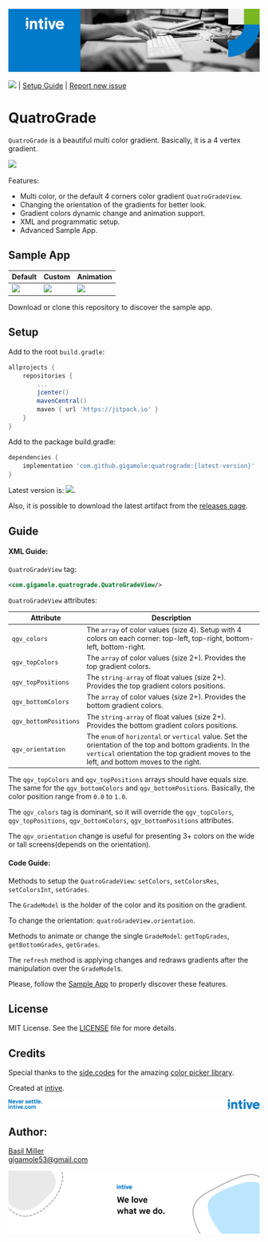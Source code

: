 ![](/media/intive_3.jpeg)

![](https://jitpack.io/v/gigamole/quatrograde.svg) | [Setup Guide](#setup) | [Report new issue](https://github.com/GIGAMOLE/QuatroGrade/issues/new)

# QuatroGrade

`QuatroGrade` is a beautiful multi color gradient. Basically, it is a 4 vertex gradient.

![](/media/preview-loop.gif)

Features:  
- Multi color, or the default 4 corners color gradient `QuatroGradeView`.
- Changing the orientation of the gradients for better look.
- Gradient colors dynamic change and animation support.
- XML and programmatic setup.
- Advanced Sample App.   

## Sample App

| Default | Custom | Animation |
|-|-|-|
| ![](/media/default.gif) | ![](/media/custom.gif) | ![](/media/animation.gif) |

Download or clone this repository to discover the sample app. 

## Setup

Add to the root `build.gradle`:

```groovy
allprojects {
    repositories {
        ...
        jcenter()
        mavenCentral()
        maven { url 'https://jitpack.io' }
    }
}
```

Add to the package build.gradle:

```groovy
dependencies {
    implementation 'com.github.gigamole:quatrograde:{latest-version}'
}
```

Latest version is: ![](https://jitpack.io/v/gigamole/quatrograde.svg). 

Also, it is possible to download the latest artifact from the [releases page](https://github.com/GIGAMOLE/QuatroGrade/releases).

## Guide

#### XML Guide:

`QuatroGradeView` tag:

```xml
<com.gigamole.quatrograde.QuatroGradeView/>
```

`QuatroGradeView` attributes:

| Attribute | Description |
|-|-|
| `qgv_colors` | The `array` of color values (size 4). Setup with 4 colors on each corner: top-left, top-right, bottom-left, bottom-right. |
| `qgv_topColors` | The `array` of color values (size 2+). Provides the top gradient colors. |
| `qgv_topPositions` | The `string-array` of float values (size 2+). Provides the top gradient colors positions. |
| `qgv_bottomColors` | The `array` of color values (size 2+). Provides the bottom gradient colors. |
| `qgv_bottomPositions` | The `string-array` of float values (size 2+). Provides the bottom gradient colors positions. |
| `qgv_orientation` | The `enum` of `horizontal` or `vertical` value. Set the orientation of the top and bottom gradients. In the `vertical` orientation the top gradient moves to the left, and bottom moves to the right. |

The `qgv_topColors` and `qgv_topPositions` arrays should have equals size. The same for the `qgv_bottomColors` and `qgv_bottomPositions`. Basically, the color position range from `0.0` to `1.0`.

The `qgv_colors` tag is dominant, so it will override the `qgv_topColors`, `qgv_topPositions`, `qgv_bottomColors`, `qgv_bottomPositions` attributes. 

The `qgv_orientation` change is useful for presenting 3+ colors on the wide or tall screens(depends on the orientation).

#### Code Guide:

Methods to setup the `QuatroGradeView`: `setColors`, `setColorsRes`, `setColorsInt`, `setGrades`.

The `GradeModel` is the holder of the color and its position on the gradient.  

To change the orientation: `quatroGradeView.orientation`.

Methods to animate or change the single `GradeModel`: `getTopGrades`, `getBottomGrades`, `getGrades`.

The `refresh` method is applying changes and redraws gradients after the manipulation over the `GradeModel`s.

Please, follow the [Sample App](#sample-app) to properly discover these features.

## License

MIT License. See the [LICENSE](https://github.com/GIGAMOLE/QuatroGrade/blob/master/LICENSE) file for more details.

## Credits

Special thanks to the [side.codes](https://github.com/side-codes) for the amazing [color picker library](https://github.com/side-codes/andColorPicker). 

Created at [intive](https://intive.com).

![](/media/intive_4.png)

## Author:

[Basil Miller](https://www.linkedin.com/in/gigamole/)  
[gigamole53@gmail.com](mailto:gigamole53@gmail.com)

![](/media/intive_2.png)
